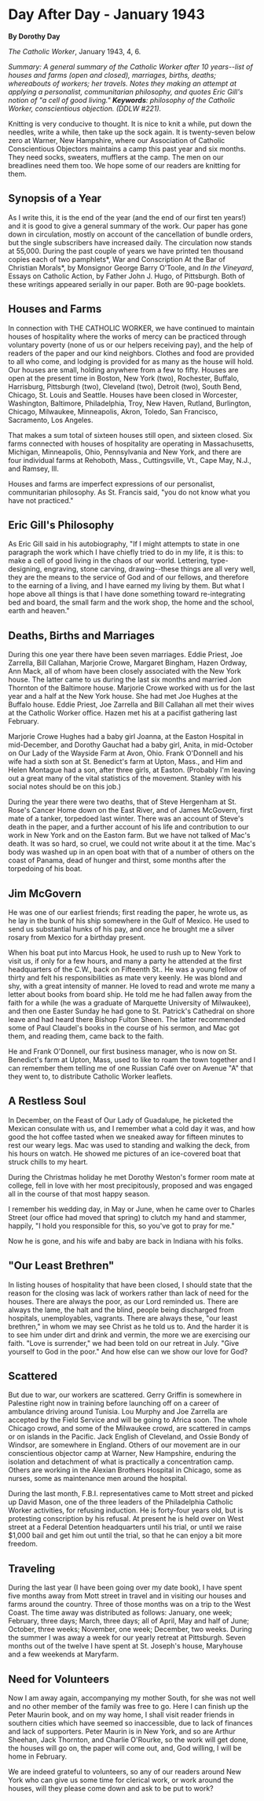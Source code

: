 Day After Day - January 1943
============================

**By Dorothy Day**

*The Catholic Worker*, January 1943, 4, 6.

*Summary: A general summary of the Catholic Worker after 10 years--list
of houses and farms (open and closed), marriages, births, deaths;
whereabouts of workers; her travels. Notes they making an attempt at
applying a personalist, communitarian philosophy, and quotes Eric Gill's
notion of "a cell of good living." **Keywords**: philosophy of the
Catholic Worker, conscientious objection. (DDLW \#221).*

Knitting is very conducive to thought. It is nice to knit a while, put
down the needles, write a while, then take up the sock again. It is
twenty-seven below zero at Warner, New Hampshire, where our Association
of Catholic Conscientious Objectors maintains a camp this past year and
six months. They need socks, sweaters, mufflers at the camp. The men on
our breadlines need them too. We hope some of our readers are knitting
for them.

Synopsis of a Year
------------------

As I write this, it is the end of the year (and the end of our first ten
years!) and it is good to give a general summary of the work. Our paper
has gone down in circulation, mostly on account of the cancellation of
bundle orders, but the single subscribers have increased daily. The
circulation now stands at 55,000. During the past couple of years we
have printed ten thousand copies each of two pamphlets*, War and
Conscription At the Bar of Christian Morals*, by Monsignor George Barry
O'Toole, and *In the Vineyard*, Essays on Catholic Action, by Father
John J. Hugo, of Pittsburgh. Both of these writings appeared serially in
our paper. Both are 90-page booklets.

Houses and Farms
----------------

In connection with THE CATHOLIC WORKER, we have continued to maintain
houses of hospitality where the works of mercy can be practiced through
voluntary poverty (none of us or our helpers receiving pay), and the
help of readers of the paper and our kind neighbors. Clothes and food
are provided to all who come, and lodging is provided for as many as the
house will hold. Our houses are small, holding anywhere from a few to
fifty. Houses are open at the present time in Boston, New York (two),
Rochester, Buffalo, Harrisburg, Pittsburgh (two), Cleveland (two),
Detroit (two), South Bend, Chicago, St. Louis and Seattle. Houses have
been closed in Worcester, Washington, Baltimore, Philadelphia, Troy, New
Haven, Rutland, Burlington, Chicago, Milwaukee, Minneapolis, Akron,
Toledo, San Francisco, Sacramento, Los Angeles.

That makes a sum total of sixteen houses still open, and sixteen closed.
Six farms connected with houses of hospitality are operating in
Massachusetts, Michigan, Minneapolis, Ohio, Pennsylvania and New York,
and there are four individual farms at Rehoboth, Mass., Cuttingsville,
Vt., Cape May, N.J., and Ramsey, Ill.

Houses and farms are imperfect expressions of our personalist,
communitarian philosophy. As St. Francis said, "you do not know what you
have not practiced."

Eric Gill's Philosophy
----------------------

As Eric Gill said in his autobiography, "If I might attempts to state in
one paragraph the work which I have chiefly tried to do in my life, it
is this: to make a cell of good living in the chaos of our world.
Lettering, type-designing, engraving, stone carving, drawing--these
things are all very well, they are the means to the service of God and
of our fellows, and therefore to the earning of a living, and I have
earned my living by them. But what I hope above all things is that I
have done something toward re-integrating bed and board, the small farm
and the work shop, the home and the school, earth and heaven."

Deaths, Births and Marriages
----------------------------

During this one year there have been seven marriages. Eddie Priest, Joe
Zarrella, Bill Callahan, Marjorie Crowe, Margaret Bingham, Hazen Ordway,
Ann Mack, all of whom have been closely associated with the New York
house. The latter came to us during the last six months and married Jon
Thornton of the Baltimore house. Marjorie Crowe worked with us for the
last year and a half at the New York house. She had met Joe Hughes at
the Buffalo house. Eddie Priest, Joe Zarrella and Bill Callahan all met
their wives at the Catholic Worker office. Hazen met his at a pacifist
gathering last February.

Marjorie Crowe Hughes had a baby girl Joanna, at the Easton Hospital in
mid-December, and Dorothy Gauchat had a baby girl, Anita, in mid-October
on Our Lady of the Wayside Farm at Avon, Ohio. Frank O'Donnell and his
wife had a sixth son at St. Benedict's farm at Upton, Mass., and Him and
Helen Montague had a son, after three girls, at Easton. (Probably I'm
leaving out a great many of the vital statistics of the movement.
Stanley with his social notes should be on this job.)

During the year there were two deaths, that of Steve Hergenham at St.
Rose's Cancer Home down on the East River, and of James McGovern, first
mate of a tanker, torpedoed last winter. There was an account of Steve's
death in the paper, and a further account of his life and contribution
to our work in New York and on the Easton farm. But we have not talked
of Mac's death. It was so hard, so cruel, we could not write about it at
the time. Mac's body was washed up in an open boat with that of a number
of others on the coast of Panama, dead of hunger and thirst, some months
after the torpedoing of his boat.

Jim McGovern
------------

He was one of our earliest friends; first reading the paper, he wrote
us, as he lay in the bunk of his ship somewhere in the Gulf of Mexico.
He used to send us substantial hunks of his pay, and once he brought me
a silver rosary from Mexico for a birthday present.

When his boat put into Marcus Hook, he used to rush up to New York to
visit us, if only for a few hours, and many a party he attended at the
first headquarters of the C.W., back on Fifteenth St.. He was a young
fellow of thirty and felt his responsibilities as mate very keenly. He
was blond and shy, with a great intensity of manner. He loved to read
and wrote me many a letter about books from board ship. He told me he
had fallen away from the faith for a while (he was a graduate of
Marquette University of Milwaukee), and then one Easter Sunday he had
gone to St. Patrick's Cathedral on shore leave and had heard there
Bishop Fulton Sheen. The latter recommended some of Paul Claudel's books
in the course of his sermon, and Mac got them, and reading them, came
back to the faith.

He and Frank O'Donnell, our first business manager, who is now on St.
Benedict's farm at Upton, Mass, used to like to roam the town together
and I can remember them telling me of one Russian Café over on Avenue
"A" that they went to, to distribute Catholic Worker leaflets.

A Restless Soul
---------------

In December, on the Feast of Our Lady of Guadalupe, he picketed the
Mexican consulate with us, and I remember what a cold day it was, and
how good the hot coffee tasted when we sneaked away for fifteen minutes
to rest our weary legs. Mac was used to standing and walking the deck,
from his hours on watch. He showed me pictures of an ice-covered boat
that struck chills to my heart.

During the Christmas holiday he met Dorothy Weston's former room mate at
college, fell in love with her most precipitously, proposed and was
engaged all in the course of that most happy season.

I remember his wedding day, in May or June, when he came over to Charles
Street (our office had moved that spring) to clutch my hand and stammer,
happily, "I hold you responsible for this, so you've got to pray for
me."

Now he is gone, and his wife and baby are back in Indiana with his
folks.

"Our Least Brethren"
--------------------

In listing houses of hospitality that have been closed, I should state
that the reason for the closing was lack of workers rather than lack of
need for the houses. There are always the poor, as our Lord reminded us.
There are always the lame, the halt and the blind, people being
discharged from hospitals, unemployables, vagrants. There are always
these, "our least brethren," in whom we may see Christ as he told us to.
And the harder it is to see him under dirt and drink and vermin, the
more we are exercising our faith. "Love is surrender," we had been told
on our retreat in July. "Give yourself to God in the poor." And how else
can we show our love for God?

Scattered
---------

But due to war, our workers are scattered. Gerry Griffin is somewhere in
Palestine right now in training before launching off on a career of
ambulance driving around Tunisia. Lou Murphy and Joe Zarrella are
accepted by the Field Service and will be going to Africa soon. The
whole Chicago crowd, and some of the Milwaukee crowd, are scattered in
camps or on islands in the Pacific. Jack English of Cleveland, and Ossie
Bondy of Windsor, are somewhere in England. Others of our movement are
in our conscientious objector camp at Warner, New Hampshire, enduring
the isolation and detachment of what is practically a concentration
camp. Others are working in the Alexian Brothers Hospital in Chicago,
some as nurses, some as maintenance men around the hospital.

During the last month, F.B.I. representatives came to Mott street and
picked up David Mason, one of the three leaders of the Philadelphia
Catholic Worker activities, for refusing induction. He is forty-four
years old, but is protesting conscription by his refusal. At present he
is held over on West street at a Federal Detention headquarters until
his trial, or until we raise \$1,000 bail and get him out until the
trial, so that he can enjoy a bit more freedom.

Traveling
---------

During the last year (I have been going over my date book), I have spent
five months away from Mott street in travel and in visiting our houses
and farms around the country. Three of those months was on a trip to the
West Coast. The time away was distributed as follows: January, one week;
February, three days; March, three days; all of April, May and half of
June; October, three weeks; November, one week; December, two weeks.
During the summer I was away a week for our yearly retreat at
Pittsburgh. Seven months out of the twelve I have spent at St. Joseph's
house, Maryhouse and a few weekends at Maryfarm.

Need for Volunteers
-------------------

Now I am away again, accompanying my mother South, for she was not well
and no other member of the family was free to go. Here I can finish up
the Peter Maurin book, and on my way home, I shall visit reader friends
in southern cities which have seemed so inaccessible, due to lack of
finances and lack of supporters. Peter Maurin is in New York, and so are
Arthur Sheehan, Jack Thornton, and Charlie O'Rourke, so the work will
get done, the houses will go on, the paper will come out, and, God
willing, I will be home in February.

We are indeed grateful to volunteers, so any of our readers around New
York who can give us some time for clerical work, or work around the
houses, will they please come down and ask to be put to work?

